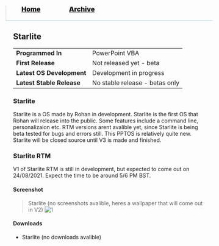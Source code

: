 <blockquote style="background: #0000;border-bottom: 1px solid #B2D2E1;height: 30px;margin: 0 -20px 20px;padding: 0px 20px 9px 40px;">
  <p style=""><a href="https://hexa-one.github.io/pptos-wiki/" style="font-size: 17px;font-weight: 900;font-style: normal;text-shadow: rgba(255,255,255,0.9) 0 1px 0;">Home</a>&nbsp;&nbsp;&nbsp;&nbsp;&nbsp;&nbsp;&nbsp;&nbsp;&nbsp;&nbsp;&nbsp;&nbsp;&nbsp;&nbsp;&nbsp;&nbsp;&nbsp;&nbsp;
    <a href="https://hexa-one.github.io/pptos-wiki/archive/" style="font-size: 17px;font-weight: 900;font-style: normal;text-shadow: rgba(255,255,255,0.9) 0 1px 0;">Archive</a>
  </p>
</blockquote>

## Starlite

|                           |                               |
| ------------------------- | ----------------------------- |
| **Programmed In**         | PowerPoint VBA                | 
| **First Release**         | Not released yet - beta       |
| **Latest OS Development** | Development in progress       |
| **Latest Stable Release** | No stable release - betas only|

### Starlite

Starlite is a OS made by Rohan in development. Starlite is the first OS that Rohan will release into the public. Some features include a 
command line, personalizaion etc. RTM versions arent avalible yet, since Starlite is being beta tested for bugs and errors still. This PPTOS is 
relatively quite new. Starlite will be closed source until V3 is made and finished.

### Starlite RTM

V1 of Starlite RTM is still in development, but expected to come out on 24/08/2021. Expect the time to be around 5/6 PM BST.


#### Screenshot

> Starlite (no screenshots avalible, heres a wallpaper that will come out in V2) 
![1](https://a.c-dn.net/b/2MWFXw/shooting-star-candlestick-pattern_body_GettyImages-543217268.jpg.full.jpg)


#### Downloads

- Starlite (no downloads avalible)


<body style="background-image: url(https://raw.githubusercontent.com/hexa-one/pptos-wiki/gh-pages/assets/background/background.png);background-repeat: no-repeat;background-attachment: fixed;background-size: cover;">

